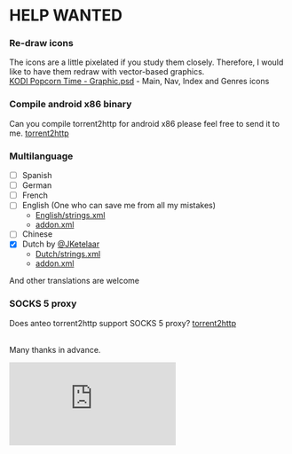
# HELP WANTED #

### Re-draw icons ###
The icons are a little pixelated if you study them closely.
Therefore, I would like to have them redraw with vector-based graphics.<br>
[KODI Popcorn Time - Graphic.psd](https://github.com/Diblo/KODI-Popcorn-Time/blob/master/Other/KODI%20Popcorn%20Time%20-%20Graphic.psd) - Main, Nav, Index and Genres icons

### Compile android x86 binary ###
Can you compile torrent2http for android x86 please feel free to send it to me.
[torrent2http](https://github.com/anteo/torrent2http)

### Multilanguage ###
- [ ] Spanish
- [ ] German
- [ ] French
- [ ] English (One who can save me from all my mistakes)
    - [English/strings.xml](https://github.com/Diblo/KODI-Popcorn-Time/blob/master/plugin.video.kodipopcorntime/resources/language/English/strings.xml)
    - [addon.xml](https://github.com/Diblo/KODI-Popcorn-Time/blob/master/plugin.video.kodipopcorntime/addon.xml)
- [ ] Chinese
- [x] Dutch by [@JKetelaar](https://github.com/JKetelaar)
    - [Dutch/strings.xml](https://github.com/Diblo/KODI-Popcorn-Time/blob/master/plugin.video.kodipopcorntime/resources/language/Dutch/strings.xml)
    - [addon.xml](https://github.com/Diblo/KODI-Popcorn-Time/blob/master/plugin.video.kodipopcorntime/addon.xml)

And other translations are welcome

### SOCKS 5 proxy ###
Does anteo torrent2http support SOCKS 5 proxy?
[torrent2http](https://github.com/anteo/torrent2http)

<br>
Many thanks in advance.


[![Analytics](https://ga-beacon.appspot.com/UA-63872919-1/KODI-Popcorn-Time/HELP_WANTED.md)](https://github.com/igrigorik/ga-beacon)
